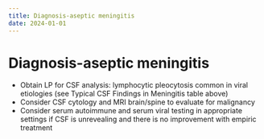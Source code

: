 ```yaml
---
title: Diagnosis-aseptic meningitis
date: 2024-01-01
---
```

# Diagnosis-aseptic meningitis

- Obtain LP for CSF analysis: lymphocytic pleocytosis common in viral etiologies (see Typical CSF Findings in Meningitis table above)
- Consider CSF cytology and MRI brain/spine to evaluate for malignancy
- Consider serum autoimmune and serum viral testing in appropriate settings if CSF is unrevealing and there is no improvement with empiric treatment
